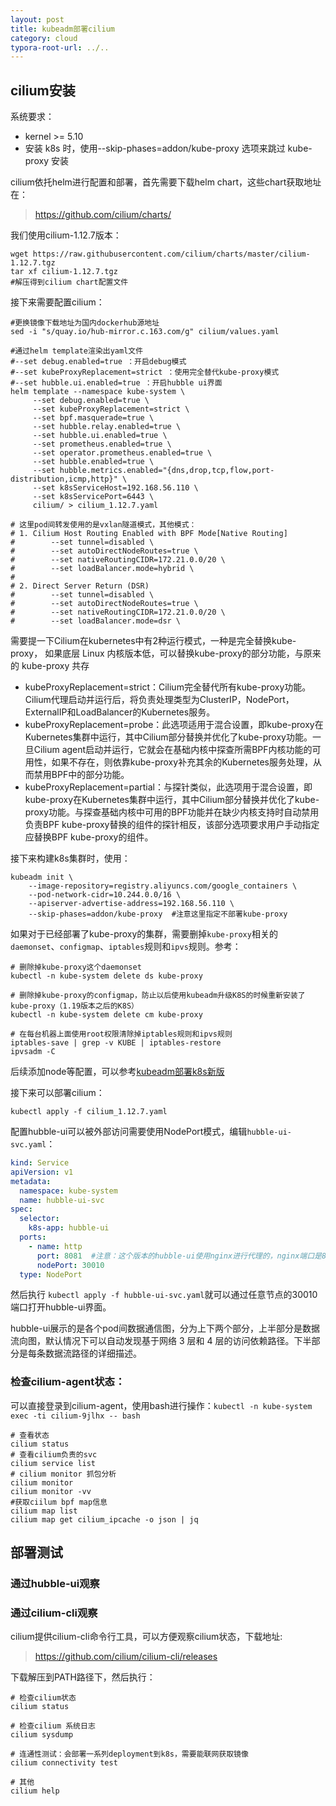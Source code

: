 ```yaml
---
layout: post
title: kubeadm部署cilium
category: cloud
typora-root-url: ../..
---
```


## cilium安装

系统要求：

* kernel >= 5.10
* 安装 k8s 时，使用--skip-phases=addon/kube-proxy 选项来跳过 kube-proxy 安装

cilium依托helm进行配置和部署，首先需要下载helm chart，这些chart获取地址在：

> https://github.com/cilium/charts/

我们使用cilium-1.12.7版本：

```shell
wget https://raw.githubusercontent.com/cilium/charts/master/cilium-1.12.7.tgz
tar xf cilium-1.12.7.tgz
#解压得到cilium chart配置文件
```

接下来需要配置cilium：

```shell
#更换镜像下载地址为国内dockerhub源地址
sed -i "s/quay.io/hub-mirror.c.163.com/g" cilium/values.yaml

#通过helm template渲染出yaml文件
#--set debug.enabled=true ：开启debug模式
#--set kubeProxyReplacement=strict ：使用完全替代kube-proxy模式
#--set hubble.ui.enabled=true ：开启hubble ui界面
helm template --namespace kube-system \
     --set debug.enabled=true \
     --set kubeProxyReplacement=strict \
     --set bpf.masquerade=true \
     --set hubble.relay.enabled=true \
     --set hubble.ui.enabled=true \
     --set prometheus.enabled=true \
     --set operator.prometheus.enabled=true \
     --set hubble.enabled=true \
     --set hubble.metrics.enabled="{dns,drop,tcp,flow,port-distribution,icmp,http}" \
	 --set k8sServiceHost=192.168.56.110 \
	 --set k8sServicePort=6443 \
     cilium/ > cilium_1.12.7.yaml
     
# 这里pod间转发使用的是vxlan隧道模式，其他模式：
# 1. Cilium Host Routing Enabled with BPF Mode[Native Routing]
#        --set tunnel=disabled \
#        --set autoDirectNodeRoutes=true \
#        --set nativeRoutingCIDR=172.21.0.0/20 \
#        --set loadBalancer.mode=hybrid \
# 
# 2. Direct Server Return (DSR)
#        --set tunnel=disabled \
#        --set autoDirectNodeRoutes=true \
#        --set nativeRoutingCIDR=172.21.0.0/20 \
#        --set loadBalancer.mode=dsr \
```

需要提一下Cilium在kubernetes中有2种运行模式，一种是完全替换kube-proxy， 如果底层 Linux 内核版本低，可以替换kube-proxy的部分功能，与原来的 kube-proxy 共存

* kubeProxyReplacement=strict：Cilium完全替代所有kube-proxy功能。 Cilium代理启动并运行后，将负责处理类型为ClusterIP，NodePort，ExternalIP和LoadBalancer的Kubernetes服务。
* kubeProxyReplacement=probe：此选项适用于混合设置，即kube-proxy在Kubernetes集群中运行，其中Cilium部分替换并优化了kube-proxy功能。一旦Cilium agent启动并运行，它就会在基础内核中探查所需BPF内核功能的可用性，如果不存在，则依靠kube-proxy补充其余的Kubernetes服务处理，从而禁用BPF中的部分功能。
* kubeProxyReplacement=partial：与探针类似，此选项用于混合设置，即kube-proxy在Kubernetes集群中运行，其中Cilium部分替换并优化了kube-proxy功能。与探查基础内核中可用的BPF功能并在缺少内核支持时自动禁用负责BPF kube-proxy替换的组件的探针相反，该部分选项要求用户手动指定应替换BPF kube-proxy的组件。

接下来构建k8s集群时，使用：

```shell
kubeadm init \
    --image-repository=registry.aliyuncs.com/google_containers \
    --pod-network-cidr=10.244.0.0/16 \
    --apiserver-advertise-address=192.168.56.110 \
    --skip-phases=addon/kube-proxy  #注意这里指定不部署kube-proxy
```

如果对于已经部署了kube-proxy的集群，需要删掉`kube-proxy`相关的`daemonset`、`configmap`、`iptables`规则和`ipvs`规则。参考：

```shell
# 删除掉kube-proxy这个daemonset
kubectl -n kube-system delete ds kube-proxy

# 删除掉kube-proxy的configmap，防止以后使用kubeadm升级K8S的时候重新安装了kube-proxy（1.19版本之后的K8S）
kubectl -n kube-system delete cm kube-proxy

# 在每台机器上面使用root权限清除掉iptables规则和ipvs规则
iptables-save | grep -v KUBE | iptables-restore
ipvsadm -C
```

后续添加node等配置，可以参考[kubeadm部署k8s新版]()

接下来可以部署cilium：

```shell
kubectl apply -f cilium_1.12.7.yaml
```

配置hubble-ui可以被外部访问需要使用NodePort模式，编辑`hubble-ui-svc.yaml`：

```yaml
kind: Service
apiVersion: v1
metadata:
  namespace: kube-system
  name: hubble-ui-svc
spec:
  selector:
    k8s-app: hubble-ui
  ports:
    - name: http
      port: 8081  #注意：这个版本的hubble-ui使用nginx进行代理的，nginx端口是8081
      nodePort: 30010
  type: NodePort
```

然后执行 `kubectl apply -f hubble-ui-svc.yaml`就可以通过任意节点的30010端口打开hubble-ui界面。

hubble-ui展示的是各个pod间数据通信图，分为上下两个部分，上半部分是数据流向图，默认情况下可以自动发现基于网络 3 层和 4 层的访问依赖路径。下半部分是每条数据流路径的详细描述。

### 检查cilium-agent状态：

可以直接登录到cilium-agent，使用bash进行操作：`kubectl -n kube-system exec -ti cilium-9jlhx -- bash`

```shell
# 查看状态
cilium status
# 查看cilium负责的svc
cilium service list
# cilium monitor 抓包分析
cilium monitor
cilium monitor -vv
#获取ciilum bpf map信息
cilium map list
cilium map get cilium_ipcache -o json | jq
```



## 部署测试

### 通过hubble-ui观察



### 通过cilium-cli观察

cilium提供cilium-cli命令行工具，可以方便观察cilium状态，下载地址:

> https://github.com/cilium/cilium-cli/releases

下载解压到PATH路径下，然后执行：

```shell
# 检查cilium状态
cilium status

# 检查cilium 系统日志
cilium sysdump

# 连通性测试：会部署一系列deployment到k8s，需要能联网获取镜像
cilium connectivity test

# 其他
cilium help
```


